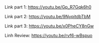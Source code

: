 Link part 1: https://youtu.be/Gp_R7Gqk6h0  

Link part 2: https://youtu.be/9NypitdbTbM   

Link part 3: https://youtu.be/x0PheCY8nGw  

Linh Review: https://youtu.be/rvf6-wBspuo
